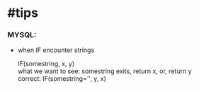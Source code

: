 #tips
==============

### MYSQL:

* when IF encounter strings

    IF(somestring, x, y)  
    what we want to see: somestring exits, return x, or, return y  
    correct: IF(somestring='', y, x) 
